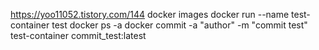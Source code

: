 https://yoo11052.tistory.com/144
docker images
docker run --name test-container test
docker ps -a
docker commit -a "author" -m "commit test" test-container commit_test:latest